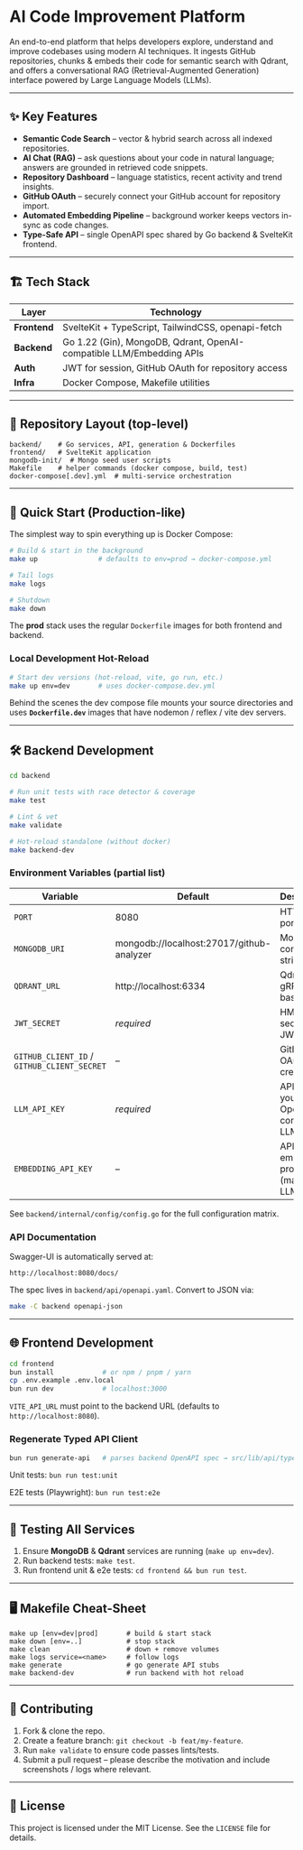 # AI Code Improvement Platform

An end-to-end platform that helps developers explore, understand and improve codebases using modern AI techniques. It ingests GitHub repositories, chunks & embeds their code for semantic search with Qdrant, and offers a conversational RAG (Retrieval-Augmented Generation) interface powered by Large Language Models (LLMs).

---

## ✨ Key Features

- **Semantic Code Search** – vector & hybrid search across all indexed repositories.
- **AI Chat (RAG)** – ask questions about your code in natural language; answers are grounded in retrieved code snippets.
- **Repository Dashboard** – language statistics, recent activity and trend insights.
- **GitHub OAuth** – securely connect your GitHub account for repository import.
- **Automated Embedding Pipeline** – background worker keeps vectors in-sync as code changes.
- **Type-Safe API** – single OpenAPI spec shared by Go backend & SvelteKit frontend.

---

## 🏗️ Tech Stack

| Layer       | Technology |
|-------------|------------|
| **Frontend**| SvelteKit + TypeScript, TailwindCSS, openapi-fetch |
| **Backend** | Go 1.22 (Gin), MongoDB, Qdrant, OpenAI-compatible LLM/Embedding APIs |
| **Auth**    | JWT for session, GitHub OAuth for repository access |
| **Infra**   | Docker Compose, Makefile utilities |

---

## 📂 Repository Layout (top-level)

```
backend/    # Go services, API, generation & Dockerfiles
frontend/   # SvelteKit application
mongodb-init/  # Mongo seed user scripts
Makefile    # helper commands (docker compose, build, test)
docker-compose[.dev].yml  # multi-service orchestration
```

---

## 🚀 Quick Start (Production-like)

The simplest way to spin everything up is Docker Compose:

```bash
# Build & start in the background
make up               # defaults to env=prod → docker-compose.yml

# Tail logs
make logs

# Shutdown
make down
```

The **prod** stack uses the regular `Dockerfile` images for both frontend and backend.

### Local Development Hot-Reload

```bash
# Start dev versions (hot-reload, vite, go run, etc.)
make up env=dev       # uses docker-compose.dev.yml
```

Behind the scenes the dev compose file mounts your source directories and uses **`Dockerfile.dev`** images that have nodemon / reflex / vite dev servers.

---

## 🛠️ Backend Development

```bash
cd backend

# Run unit tests with race detector & coverage
make test

# Lint & vet
make validate

# Hot-reload standalone (without docker)
make backend-dev
```

### Environment Variables (partial list)

| Variable | Default | Description |
|----------|---------|-------------|
| `PORT` | 8080 | HTTP listen port |
| `MONGODB_URI` | mongodb://localhost:27017/github-analyzer | Mongo connection string |
| `QDRANT_URL` | http://localhost:6334 | Qdrant gRPC/HTTP base |
| `JWT_SECRET` | *required* | HMAC secret for JWT tokens |
| `GITHUB_CLIENT_ID` / `GITHUB_CLIENT_SECRET` | – | GitHub OAuth credentials |
| `LLM_API_KEY` | *required* | API key for your OpenAI-compatible LLM |
| `EMBEDDING_API_KEY` | – | API key for embedding provider (may reuse LLM key) |

See `backend/internal/config/config.go` for the full configuration matrix.

### API Documentation

Swagger-UI is automatically served at:

```
http://localhost:8080/docs/
```

The spec lives in `backend/api/openapi.yaml`. Convert to JSON via:

```bash
make -C backend openapi-json
```

---

## 🌐 Frontend Development

```bash
cd frontend
bun install            # or npm / pnpm / yarn
cp .env.example .env.local
bun run dev            # localhost:3000
```

`VITE_API_URL` must point to the backend URL (defaults to `http://localhost:8080`).

### Regenerate Typed API Client

```bash
bun run generate-api   # parses backend OpenAPI spec → src/lib/api/types.ts
```

Unit tests: `bun run test:unit`

E2E tests (Playwright): `bun run test:e2e`

---

## 🧪 Testing All Services

1. Ensure **MongoDB** & **Qdrant** services are running (`make up env=dev`).
2. Run backend tests: `make test`.
3. Run frontend unit & e2e tests: `cd frontend && bun run test`.

---

## 🖥️ Makefile Cheat-Sheet

```
make up [env=dev|prod]       # build & start stack
make down [env=..]           # stop stack
make clean                   # down + remove volumes
make logs service=<name>     # follow logs
make generate                # go generate API stubs
make backend-dev             # run backend with hot reload
```

---

## 🤝 Contributing

1. Fork & clone the repo.
2. Create a feature branch: `git checkout -b feat/my-feature`.
3. Run `make validate` to ensure code passes lints/tests.
4. Submit a pull request – please describe the motivation and include screenshots / logs where relevant.

---

## 📄 License

This project is licensed under the MIT License. See the `LICENSE` file for details.
